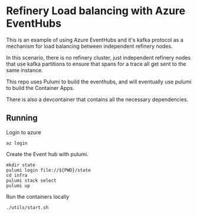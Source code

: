 # Refinery Load balancing with Azure EventHubs

This is an example of using Azure EventHubs and it's kafka protocol as a mechanism for load balancing between independent refinery nodes.

In this scenario, there is no refinery cluster, just independent refinery nodes that use kafka partitions to ensure that spans for a trace all get sent to the same instance.

This repo uses Pulumi to build the eventhubs, and will eventually use pulumi to build the Container Apps.

There is also a devcontainer that contains all the necessary dependencies.

## Running

Login to azure

```shell
az login
```

Create the Event hub with pulumi.

```shell
mkdir state
pulumi login file://${PWD}/state
cd infra
pulumi stack select
pulumi up
```

Run the containers locally

```shell
./utils/start.sh
```
